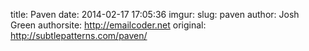 title: Paven
date: 2014-02-17 17:05:36
imgur: 
slug: paven
author: Josh Green
authorsite: http://emailcoder.net
original: http://subtlepatterns.com/paven/

